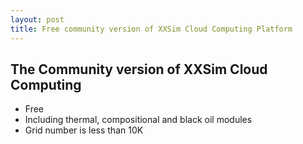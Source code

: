 ```yaml
---
layout: post
title: Free community version of XXSim Cloud Computing Platform
---
```

## The Community version of XXSim Cloud Computing
+ Free
+ Including thermal, compositional and black oil modules
+ Grid number is less than 10K
